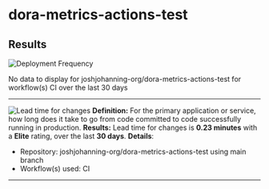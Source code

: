 # dora-metrics-actions-test

## Results

<!-- Start Dora Metrics -->


![Deployment Frequency](https://img.shields.io/badge/frequency-none-lightgrey?logo=github&label=Deployment%20frequency)

No data to display for joshjohanning-org/dora-metrics-actions-test for workflow(s) CI over the last 30 days

---


![Lead time for changes](https://img.shields.io/badge/frequency-0.23%20minutes-brightgreen?logo=github&label=Lead%20time%20for%20changes)
**Definition:** For the primary application or service, how long does it take to go from code committed to code successfully running in production.
**Results:** Lead time for changes is **0.23 minutes** with a **Elite** rating, over the last **30 days**.
**Details**:
- Repository: joshjohanning-org/dora-metrics-actions-test using main branch
- Workflow(s) used: CI
---
<!-- End Dora Metrics -->
